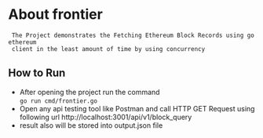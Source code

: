 # About frontier
     The Project demonstrates the Fetching Ethereum Block Records using go ethereum 
     client in the least amount of time by using concurrency
## How to Run    
   - After opening the project run the command  
            ```go run cmd/frontier.go ```
   - Open any api testing tool like Postman and call HTTP GET Request using following url http://localhost:3001/api/v1/block_query
   - result also will be stored into output.json file

